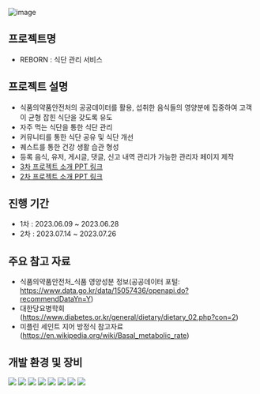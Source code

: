 ![image](https://github.com/PHP-506-wdye/project-2/assets/126547857/11383bc3-4ce2-4400-9561-57abaa4f92ce)

## 프로젝트명
   - REBORN : 식단 관리 서비스

## 프로젝트 설명
   - 식품의약품안전처의 공공데이터를 활용, 섭취한 음식들의 영양분에 집중하여 고객이 균형 잡힌 식단을 갖도록 유도
   - 자주 먹는 식단을 통한 식단 관리
   - 커뮤니티를 통한 식단 공유 및 식단 개선
   - 퀘스트를 통한 건강 생활 습관 형성
   - 등록 음식, 유저, 게시글, 댓글, 신고 내역 관리가 가능한 관리자 페이지 제작
   - [3차 프로젝트 소개 PPT 링크](https://www.canva.com/design/DAFpma63MDA/jFHxAMayXLwd1fSh8gIA1A/view?utm_content=DAFpma63MDA&utm_campaign=designshare&utm_medium=link&utm_source=publishsharelink)
   - <a href="https://www.canva.com/design/DAFpsa7Ik74/uvPBSVzRxFnXlZCqQMXIvw/edit?utm_content=DAFpsa7Ik74&utm_campaign=designshare&utm_medium=link2&utm_source=sharebutton">2차 프로젝트 소개 PPT 링크</a>

## 진행 기간
   - 1차 : 2023.06.09 ~ 2023.06.28
   - 2차 : 2023.07.14 ~ 2023.07.26

## 주요 참고 자료
   - 식품의약품안전처_식품 영양성분 정보(공공데이터 포털: https://www.data.go.kr/data/15057436/openapi.do?recommendDataYn=Y)
   - 대한당요병학회(https://www.diabetes.or.kr/general/dietary/dietary_02.php?con=2)
   - 미플린 세인트 지어 방정식 참고자료(https://en.wikipedia.org/wiki/Basal_metabolic_rate)

## 개발 환경 및 장비
   <img src="https://img.shields.io/badge/PHP-777BB4?style=flat-square&logo=PHP&logoColor=white"/> <img src="https://img.shields.io/badge/MariaDB-003545?style=flat-square&logo=MariaDB&logoColor=white"/> <img src="https://img.shields.io/badge/Laravel-FF2D20?style=flat-square&logo=laravel&logoColor=white"/> <img src="https://img.shields.io/badge/HTML5-E34F26?style=flat-square&logo=HTML5&logoColor=white"/>
<img src="https://img.shields.io/badge/CSS3-1572B6?style=flat-square&logo=CSS3&logoColor=white"/> <img src="https://img.shields.io/badge/JavaScript-F7DF1E?style=flat-square&logo=JavaScript&logoColor=white"/> <img src="https://img.shields.io/badge/Bootstrap-7952B3?style=flat-square&logo=Bootstrap&logoColor=white"/> <img src="https://img.shields.io/badge/Jira-0052CC?style=flat-square&logo=Jira&logoColor=white"/>

